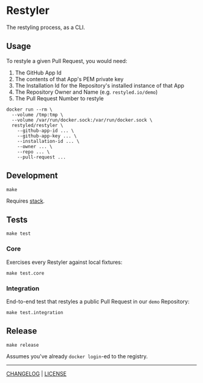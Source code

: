 # Restyler

The restyling process, as a CLI.

## Usage

To restyle a given Pull Request, you would need:

1. The GitHub App Id
1. The contents of that App's PEM private key
1. The Installation Id for the Repository's installed instance of that App
1. The Repository Owner and Name (e.g. `restyled.io/demo`)
1. The Pull Request Number to restyle

```console
docker run --rm \
  --volume /tmp:tmp \
  --volume /var/run/docker.sock:/var/run/docker.sock \
  restyled/restyler \
    --github-app-id ... \
    --github-app-key ... \
    --installation-id ... \
    --owner ... \
    --repo ... \
    --pull-request ...
```

## Development

```console
make
```

Requires [stack](https://docs.haskellstack.org/en/stable/README/).

## Tests

```console
make test
```

### Core

Exercises every Restyler against local fixtures:

```console
make test.core
```

### Integration

End-to-end test that restyles a public Pull Request in our `demo` Repository:

```console
make test.integration
```

## Release

```console
make release
```

Assumes you've already `docker login`-ed to the registry.

---

[CHANGELOG](./CHANGELOG.md) | [LICENSE](./LICENSE)
